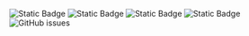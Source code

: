 ![Static Badge](https://img.shields.io/badge/blacklists-60-000000) ![Static Badge](https://img.shields.io/badge/blacklisted-2984423-cc0000) ![Static Badge](https://img.shields.io/badge/whitelisted-2242-00CC00) ![Static Badge](https://img.shields.io/badge/streaming_blacklist-28106-000000) ![GitHub issues](https://img.shields.io/github/issues/fabriziosalmi/blacklists)
